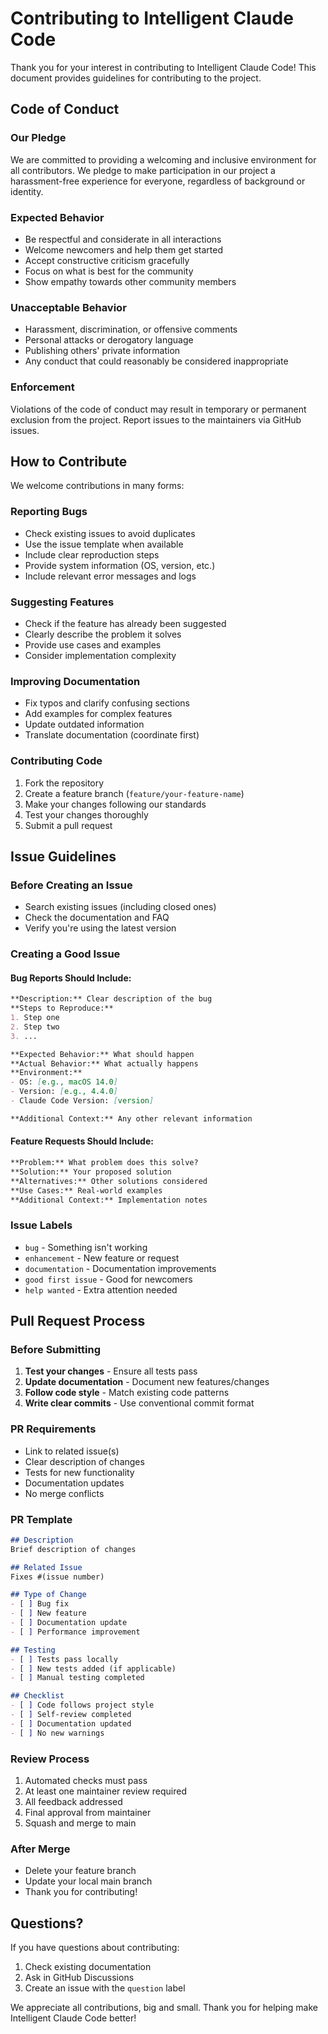 # Contributing to Intelligent Claude Code

Thank you for your interest in contributing to Intelligent Claude Code! This document provides guidelines for contributing to the project.

## Code of Conduct

### Our Pledge
We are committed to providing a welcoming and inclusive environment for all contributors. We pledge to make participation in our project a harassment-free experience for everyone, regardless of background or identity.

### Expected Behavior
- Be respectful and considerate in all interactions
- Welcome newcomers and help them get started
- Accept constructive criticism gracefully
- Focus on what is best for the community
- Show empathy towards other community members

### Unacceptable Behavior
- Harassment, discrimination, or offensive comments
- Personal attacks or derogatory language
- Publishing others' private information
- Any conduct that could reasonably be considered inappropriate

### Enforcement
Violations of the code of conduct may result in temporary or permanent exclusion from the project. Report issues to the maintainers via GitHub issues.

## How to Contribute

We welcome contributions in many forms:

### Reporting Bugs
- Check existing issues to avoid duplicates
- Use the issue template when available
- Include clear reproduction steps
- Provide system information (OS, version, etc.)
- Include relevant error messages and logs

### Suggesting Features
- Check if the feature has already been suggested
- Clearly describe the problem it solves
- Provide use cases and examples
- Consider implementation complexity

### Improving Documentation
- Fix typos and clarify confusing sections
- Add examples for complex features
- Update outdated information
- Translate documentation (coordinate first)

### Contributing Code
1. Fork the repository
2. Create a feature branch (`feature/your-feature-name`)
3. Make your changes following our standards
4. Test your changes thoroughly
5. Submit a pull request

## Issue Guidelines

### Before Creating an Issue
- Search existing issues (including closed ones)
- Check the documentation and FAQ
- Verify you're using the latest version

### Creating a Good Issue

#### Bug Reports Should Include:
```markdown
**Description:** Clear description of the bug
**Steps to Reproduce:**
1. Step one
2. Step two
3. ...

**Expected Behavior:** What should happen
**Actual Behavior:** What actually happens
**Environment:**
- OS: [e.g., macOS 14.0]
- Version: [e.g., 4.4.0]
- Claude Code Version: [version]

**Additional Context:** Any other relevant information
```

#### Feature Requests Should Include:
```markdown
**Problem:** What problem does this solve?
**Solution:** Your proposed solution
**Alternatives:** Other solutions considered
**Use Cases:** Real-world examples
**Additional Context:** Implementation notes
```

### Issue Labels
- `bug` - Something isn't working
- `enhancement` - New feature or request
- `documentation` - Documentation improvements
- `good first issue` - Good for newcomers
- `help wanted` - Extra attention needed

## Pull Request Process

### Before Submitting
1. **Test your changes** - Ensure all tests pass
2. **Update documentation** - Document new features/changes
3. **Follow code style** - Match existing code patterns
4. **Write clear commits** - Use conventional commit format

### PR Requirements
- Link to related issue(s)
- Clear description of changes
- Tests for new functionality
- Documentation updates
- No merge conflicts

### PR Template
```markdown
## Description
Brief description of changes

## Related Issue
Fixes #(issue number)

## Type of Change
- [ ] Bug fix
- [ ] New feature
- [ ] Documentation update
- [ ] Performance improvement

## Testing
- [ ] Tests pass locally
- [ ] New tests added (if applicable)
- [ ] Manual testing completed

## Checklist
- [ ] Code follows project style
- [ ] Self-review completed
- [ ] Documentation updated
- [ ] No new warnings
```

### Review Process
1. Automated checks must pass
2. At least one maintainer review required
3. All feedback addressed
4. Final approval from maintainer
5. Squash and merge to main

### After Merge
- Delete your feature branch
- Update your local main branch
- Thank you for contributing!

## Questions?

If you have questions about contributing:
1. Check existing documentation
2. Ask in GitHub Discussions
3. Create an issue with the `question` label

We appreciate all contributions, big and small. Thank you for helping make Intelligent Claude Code better!